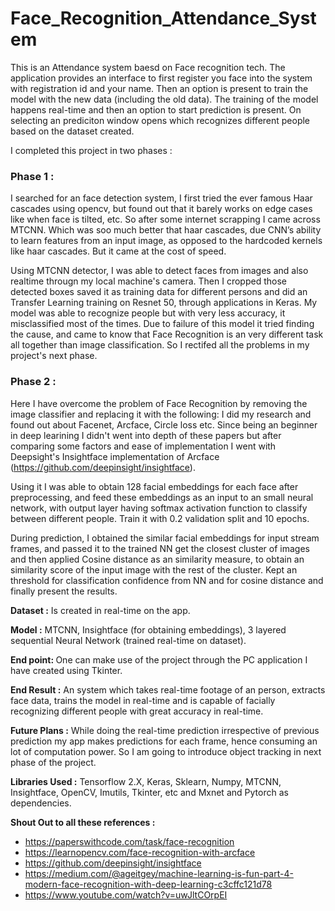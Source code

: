 # Face_Recognition_Attendance_System

  This is an Attendance system baesd on Face recognition tech. The application provides an interface to first register you face into the system with registration id and your name.
Then an option is present to train the model with the new data (including the old data). The training of the model happens real-time and then an option to start prediction is present. On selecting an prediciton window opens which recognizes different people based on the dataset created.
  
I completed this project in two phases :
### Phase 1 :  
I searched for an face detection system, I first tried the ever famous Haar cascades using opencv, but found out that it barely works on edge cases like when face is tilted, etc. So after some internet scrapping I came across MTCNN. Which was soo much better that haar cascades, due CNN’s ability to learn features from an input image, as opposed to the hardcoded kernels like haar cascades. But it came at the cost of speed.

  Using MTCNN detector, I was able to detect faces from images and also realtime througn my local machine's camera. Then I cropped those detected boxes saved it as training data for different persons and did an Transfer Learning training on Resnet 50, through applications in Keras.
My model was able to recognize people but with very less accuracy, it misclassified most of the times.
Due to failure of this model it tried finding the cause, and came to know that Face Recognition is an very different task all together than image classification. So I rectifed all the problems in my project's next phase.

### Phase 2 :
Here I have overcome the problem of Face Recognition by removing the image classifier and replacing it with the following:
I did my research and found out about Facenet, Arcface, Circle loss etc. Since being an beginner in deep learining I didn't went into depth of these papers but after comparing some factors and ease of implementation I went with Deepsight's Insightface implementation of Arcface (https://github.com/deepinsight/insightface). 
  
  Using it I was able to obtain 128 facial embeddings for each face after preprocessing, and feed these embeddings as an input to an small neural network, with output layer having softmax activation function to classify between different people. Train it with 0.2 validation split and 10 epochs. 

  During prediction, I obtained the similar facial embeddings for input stream frames, and passed it to the trained NN get the closest cluster of images and then applied Cosine distance as an similarity measure, to obtain an similarity score of the input image with the rest of the cluster. Kept an threshold for classification confidence from NN and for cosine distance and finally present the results.

<b>Dataset :</b> Is created in real-time on the app.

<b>Model :</b> MTCNN, Insightface (for obtaining embeddings), 3 layered sequential Neural Network (trained real-time on dataset).

<b>End point: </b>  One can make use of the project through the PC application I have created using Tkinter.

<b>End Result :</b> An system which takes real-time footage of an person, extracts face data, trains the model in real-time and is capable of facially recognizing different people with great accuracy in real-time. 

<b>Future Plans :</b> While doing the real-time prediction irrespective of previous prediction my app makes predictions for each frame, hence consuming an lot of computation power. So I am going to introduce object tracking in next phase of the project.

<b>Libraries Used :</b> Tensorflow 2.X, Keras, Sklearn, Numpy, MTCNN, Insightface, OpenCV, Imutils, Tkinter, etc and Mxnet and Pytorch as dependencies.

<b>Shout Out to all these references :</b>
- https://paperswithcode.com/task/face-recognition
- https://learnopencv.com/face-recognition-with-arcface
- https://github.com/deepinsight/insightface
- https://medium.com/@ageitgey/machine-learning-is-fun-part-4-modern-face-recognition-with-deep-learning-c3cffc121d78
- https://www.youtube.com/watch?v=uwJltCOrpEI
